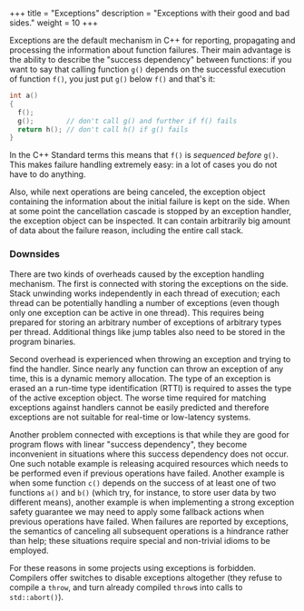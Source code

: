 +++
title = "Exceptions"
description = "Exceptions with their good and bad sides."
weight = 10
+++


Exceptions are the default mechanism in C++ for reporting, propagating and
processing the information about function failures. Their main advantage is
the ability to describe the "success dependency" between functions: if you want to
say that calling function `g()` depends on the successful execution of function `f()`,
you just put `g()` below `f()` and that's it:

```c++
int a()
{
  f();
  g();        // don't call g() and further if f() fails
  return h(); // don't call h() if g() fails
}
```

In the C++ Standard terms this means that `f()` is *sequenced before* `g()`.
This makes failure handling extremely easy: in a lot of cases you do not have
to do anything.

Also, while next operations are being canceled, the exception object containing
the information about the initial failure is kept on the side. When at some point
the cancellation cascade is stopped by an exception handler, the exception object
can be inspected. It can contain arbitrarily big amount of data about the failure
reason, including the entire call stack.


### Downsides

There are two kinds of overheads caused by the exception handling mechanism. The
first is connected with storing the exceptions on the side. Stack unwinding works
independently in each thread of execution; each thread can be potentially handling
a number of exceptions (even though only one exception can be active in one thread).
This requires being prepared for storing an arbitrary number of exceptions of arbitrary
types per thread. Additional things like jump tables also need to be stored in the
program binaries.

Second overhead is experienced when throwing an exception and trying to find the
handler. Since nearly any function can throw an exception of any time, this is
a dynamic memory allocation. The type of an exception is erased an a run-time type
identification (RTTI) is required to asses the type of the active exception object.
The worse time required for matching exceptions against handlers cannot be easily
predicted and therefore exceptions are not suitable for real-time or low-latency
systems.

Another problem connected with exceptions is that while they are good for program
flows with linear "success dependency", they become inconvenient in situations where
this success dependency does not occur. One such notable example is releasing acquired
resources which needs to be performed even if previous operations have failed.
Another example is when some function `c()` depends on the success of at least one
of two functions `a()` and `b()` (which try, for instance, to store user data by
two different means), another example is when implementing a strong exception safety
guarantee we may need to apply some fallback actions when previous operations have
failed. When failures are reported by exceptions, the semantics of canceling all
subsequent operations is a hindrance rather than help; these situations require special
and non-trivial idioms to be employed.

For these reasons in some projects using exceptions is forbidden. Compilers offer
switches to disable exceptions altogether (they refuse to compile a `throw`, and turn
already compiled `throw`s into calls to `std::abort()`).
